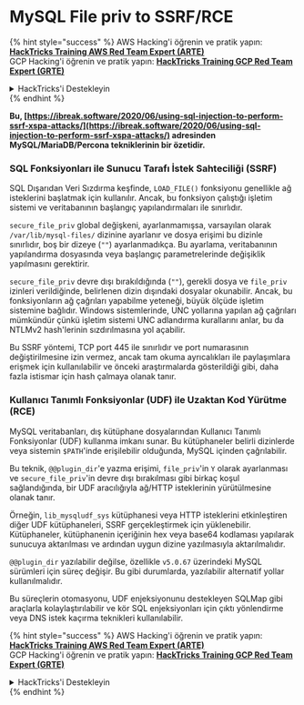 # MySQL File priv to SSRF/RCE

{% hint style="success" %}
AWS Hacking'i öğrenin ve pratik yapın:<img src="/.gitbook/assets/arte.png" alt="" data-size="line">[**HackTricks Training AWS Red Team Expert (ARTE)**](https://training.hacktricks.xyz/courses/arte)<img src="/.gitbook/assets/arte.png" alt="" data-size="line">\
GCP Hacking'i öğrenin ve pratik yapın: <img src="/.gitbook/assets/grte.png" alt="" data-size="line">[**HackTricks Training GCP Red Team Expert (GRTE)**<img src="/.gitbook/assets/grte.png" alt="" data-size="line">](https://training.hacktricks.xyz/courses/grte)

<details>

<summary>HackTricks'i Destekleyin</summary>

* [**abonelik planlarını**](https://github.com/sponsors/carlospolop) kontrol edin!
* **💬 [**Discord grubuna**](https://discord.gg/hRep4RUj7f) veya [**telegram grubuna**](https://t.me/peass) katılın ya da **Twitter'da** 🐦 [**@hacktricks\_live**](https://twitter.com/hacktricks\_live)**'ı takip edin.**
* **Hacking ipuçlarını paylaşmak için** [**HackTricks**](https://github.com/carlospolop/hacktricks) ve [**HackTricks Cloud**](https://github.com/carlospolop/hacktricks-cloud) github reposuna PR gönderin.

</details>
{% endhint %}

**Bu, [https://ibreak.software/2020/06/using-sql-injection-to-perform-ssrf-xspa-attacks/](https://ibreak.software/2020/06/using-sql-injection-to-perform-ssrf-xspa-attacks/) adresinden MySQL/MariaDB/Percona tekniklerinin bir özetidir.**

### SQL Fonksiyonları ile Sunucu Tarafı İstek Sahteciliği (SSRF)

SQL Dışarıdan Veri Sızdırma keşfinde, `LOAD_FILE()` fonksiyonu genellikle ağ isteklerini başlatmak için kullanılır. Ancak, bu fonksiyon çalıştığı işletim sistemi ve veritabanının başlangıç yapılandırmaları ile sınırlıdır.

`secure_file_priv` global değişkeni, ayarlanmamışsa, varsayılan olarak `/var/lib/mysql-files/` dizinine ayarlanır ve dosya erişimi bu dizinle sınırlıdır, boş bir dizeye (`""`) ayarlanmadıkça. Bu ayarlama, veritabanının yapılandırma dosyasında veya başlangıç parametrelerinde değişiklik yapılmasını gerektirir.

`secure_file_priv` devre dışı bırakıldığında (`""`), gerekli dosya ve `file_priv` izinleri verildiğinde, belirlenen dizin dışındaki dosyalar okunabilir. Ancak, bu fonksiyonların ağ çağrıları yapabilme yeteneği, büyük ölçüde işletim sistemine bağlıdır. Windows sistemlerinde, UNC yollarına yapılan ağ çağrıları mümkündür çünkü işletim sistemi UNC adlandırma kurallarını anlar, bu da NTLMv2 hash'lerinin sızdırılmasına yol açabilir.

Bu SSRF yöntemi, TCP port 445 ile sınırlıdır ve port numarasının değiştirilmesine izin vermez, ancak tam okuma ayrıcalıkları ile paylaşımlara erişmek için kullanılabilir ve önceki araştırmalarda gösterildiği gibi, daha fazla istismar için hash çalmaya olanak tanır.

### Kullanıcı Tanımlı Fonksiyonlar (UDF) ile Uzaktan Kod Yürütme (RCE)

MySQL veritabanları, dış kütüphane dosyalarından Kullanıcı Tanımlı Fonksiyonlar (UDF) kullanma imkanı sunar. Bu kütüphaneler belirli dizinlerde veya sistemin `$PATH`'inde erişilebilir olduğunda, MySQL içinden çağrılabilir.

Bu teknik, `@@plugin_dir`'e yazma erişimi, `file_priv`'in `Y` olarak ayarlanması ve `secure_file_priv`'in devre dışı bırakılması gibi birkaç koşul sağlandığında, bir UDF aracılığıyla ağ/HTTP isteklerinin yürütülmesine olanak tanır.

Örneğin, `lib_mysqludf_sys` kütüphanesi veya HTTP isteklerini etkinleştiren diğer UDF kütüphaneleri, SSRF gerçekleştirmek için yüklenebilir. Kütüphaneler, kütüphanenin içeriğinin hex veya base64 kodlaması yapılarak sunucuya aktarılması ve ardından uygun dizine yazılmasıyla aktarılmalıdır.

`@@plugin_dir` yazılabilir değilse, özellikle `v5.0.67` üzerindeki MySQL sürümleri için süreç değişir. Bu gibi durumlarda, yazılabilir alternatif yollar kullanılmalıdır.

Bu süreçlerin otomasyonu, UDF enjeksiyonunu destekleyen SQLMap gibi araçlarla kolaylaştırılabilir ve kör SQL enjeksiyonları için çıktı yönlendirme veya DNS istek kaçırma teknikleri kullanılabilir.

{% hint style="success" %}
AWS Hacking'i öğrenin ve pratik yapın:<img src="/.gitbook/assets/arte.png" alt="" data-size="line">[**HackTricks Training AWS Red Team Expert (ARTE)**](https://training.hacktricks.xyz/courses/arte)<img src="/.gitbook/assets/arte.png" alt="" data-size="line">\
GCP Hacking'i öğrenin ve pratik yapın: <img src="/.gitbook/assets/grte.png" alt="" data-size="line">[**HackTricks Training GCP Red Team Expert (GRTE)**<img src="/.gitbook/assets/grte.png" alt="" data-size="line">](https://training.hacktricks.xyz/courses/grte)

<details>

<summary>HackTricks'i Destekleyin</summary>

* [**abonelik planlarını**](https://github.com/sponsors/carlospolop) kontrol edin!
* **💬 [**Discord grubuna**](https://discord.gg/hRep4RUj7f) veya [**telegram grubuna**](https://t.me/peass) katılın ya da **Twitter'da** 🐦 [**@hacktricks\_live**](https://twitter.com/hacktricks\_live)**'ı takip edin.**
* **Hacking ipuçlarını paylaşmak için** [**HackTricks**](https://github.com/carlospolop/hacktricks) ve [**HackTricks Cloud**](https://github.com/carlospolop/hacktricks-cloud) github reposuna PR gönderin.

</details>
{% endhint %}
